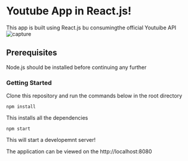 # Youtube App in React.js!
This app is built using React.js bu consumingthe official Youtuibe API
![capture](https://user-images.githubusercontent.com/36865844/47579523-81030200-d94c-11e8-8e28-423a77b88f37.PNG)

## Prerequisites
Node.js should be installed before continuing any further
### Getting Started
Clone this repository and run the commands below in the root directory
```
npm install
```
This installs all the dependencies

```
npm start
```
This will start a developemnt server!

The application can be viewed on the http://localhost:8080
